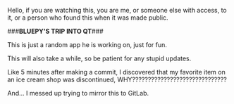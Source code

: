 Hello, if you are watching this, you are me, or someone else with access, to it, or a person who found this when it was made public.

###**BLUEPY'S TRIP INTO QT**###

This is just a random app he is working on, just for fun.

This will also take a while, so be patient for any stupid updates.

Like 5 minutes after making a commit, I discovered that my favorite item on an ice cream shop was discontinued, WHY??????????????????????????????

And... I messed up trying to mirror this to GitLab.
